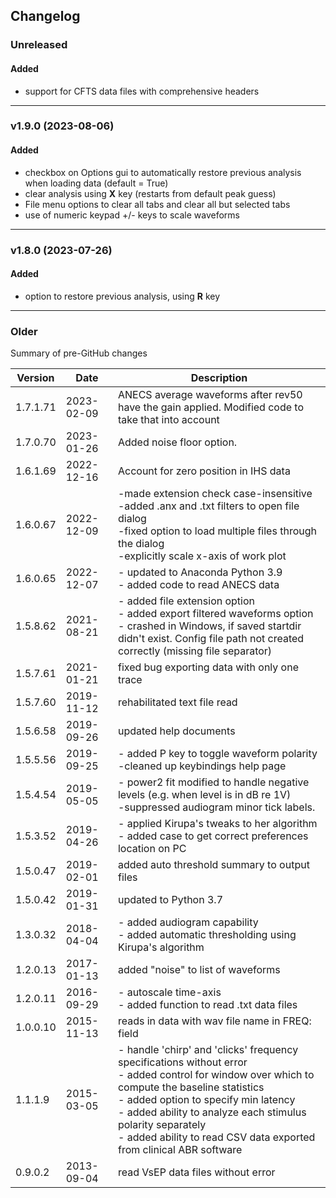 ## Changelog

### Unreleased

#### Added

- support for CFTS data files with comprehensive headers

---

### v1.9.0 (2023-08-06)
  
#### Added
- checkbox on Options gui to automatically restore previous analysis when loading data (default = True)
- clear analysis using **X** key (restarts from default peak guess)
- File menu options to clear all tabs and clear all but selected tabs
- use of numeric keypad +/- keys to scale waveforms
 
---

### v1.8.0 (2023-07-26)
  
#### Added
- option to restore previous analysis, using **R** key 

---

### Older
Summary of pre-GitHub changes

| Version | Date | Description |
| --- | --- | --- |
| 1.7.1.71 | 2023-02-09 | ANECS average waveforms after rev50 have the gain applied. Modified code to take that into account |
| 1.7.0.70 | 2023-01-26 | Added noise floor option. |
| 1.6.1.69 | 2022-12-16 | Account for zero position in IHS data |
| 1.6.0.67 | 2022-12-09 | -made extension check case-insensitive<br>-added .anx and .txt filters to open file dialog<br>-fixed option to load multiple files through the dialog<br>-explicitly scale x-axis of work plot |
| 1.6.0.65 | 2022-12-07 | - updated to Anaconda Python 3.9<br>- added code to read ANECS data |
| 1.5.8.62 | 2021-08-21 | - added file extension option<br>- added export filtered waveforms option<br>- crashed in Windows, if saved startdir didn't exist. Config file path not created correctly (missing file separator) |
| 1.5.7.61 | 2021-01-21 | fixed bug exporting data with only one trace |
| 1.5.7.60 | 2019-11-12 | rehabilitated text file read |
| 1.5.6.58 | 2019-09-26 | updated help documents |
| 1.5.5.56 | 2019-09-25 | - added P key to toggle waveform polarity<br>-cleaned up keybindings help page |
| 1.5.4.54 | 2019-05-05 | - power2 fit modified to handle negative levels (e.g. when level is in dB re 1V)<br>-suppressed audiogram minor tick labels. |
| 1.5.3.52 | 2019-04-26 | - applied Kirupa's tweaks to her algorithm<br>- added case to get correct preferences location on PC |
| 1.5.0.47 | 2019-02-01 | added auto threshold summary to output files |
| 1.5.0.42 | 2019-01-31 | updated to Python 3.7 |
| 1.3.0.32 | 2018-04-04 | - added audiogram capability<br>- added automatic thresholding using Kirupa's algorithm |
| 1.2.0.13 | 2017-01-13 | added "noise" to list of waveforms |
| 1.2.0.11 | 2016-09-29 | - autoscale time-axis<br>- added function to read .txt data files |
| 1.0.0.10 | 2015-11-13 | reads in data with wav file name in FREQ: field |
| 1.1.1.9 | 2015-03-05 | - handle 'chirp' and 'clicks' frequency specifications without error<br>- added control for window over which to compute the baseline statistics<br>- added option to specify min latency<br>- added ability to analyze each stimulus polarity separately<br>- added ability to read CSV data exported from clinical ABR software |
| 0.9.0.2 | 2013-09-04 |  read VsEP data files without error |












